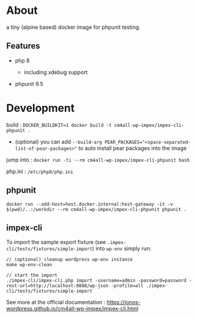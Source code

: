 # About

a tiny (alpine based) docker image for phpunit testing.

## Features

- php 8

  - including xdebug support

- phpunit 9.5

# Development

build : `DOCKER_BUILDKIT=1 docker build -t cm4all-wp-impex/impex-cli-phpunit .`

- (optional) you can add `--build-arg PEAR_PACKAGES="<space-separated-list-of-pear-packages>"` to auto install pear packages into the image

jump into : `docker run -ti --rm cm4all-wp-impex/impex-cli-phpunit bash`

php.ini : `/etc/php8/php.ini`

## phpunit

`docker run --add-host=host.docker.internal:host-gateway -it -v $(pwd)/..:/workdir --rm cm4all-wp-impex/impex-cli-phpunit phpunit .`

## impex-cli

To import the sample export fixture (see `.impex-cli/tests/fixtures/simple-import`) into `wp-env` simply run:

```
// (optional) cleanup wordpress wp-env instance
make wp-env-clean

// start the import
./impex-cli/impex-cli.php import -username=admin -password=password -rest-url=http://localhost:8888/wp-json -profile=all ./impex-cli/tests/fixtures/simple-import
```

See more at the official documentation : https://ionos-wordpress.github.io/cm4all-wp-impex/impex-cli.html
